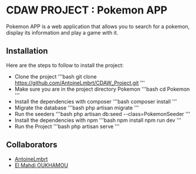 # CDAW PROJECT : Pokemon APP
Pokemon APP is a web application that allows you to search for a pokemon, display its information and play a game with it.
## Installation
Here are the steps to follow to install the project:
- Clone the project
'''bash
git clone https://github.com/AntoineLmbrt/CDAW_Project.git
'''
- Make sure you are in the project directory Pokemon
'''bash
cd Pokemon
'''
- Install the dependencies with composer
'''bash
composer install
'''
- Migrate the database
'''bash
php artisan migrate
'''
- Run the seeders
'''bash
php artisan db:seed --class=PokemonSeeder
'''
- Install the dependencies with npm
'''bash
npm install
npm run dev
'''
- Run the Project
'''bash
php artisan serve
'''
## Collaborators

- [AntoineLmbrt](https://github.com/AntoineLmbrt)
- [El Mahdi OUKHAMOU](https://github.com/elmahdi43)
